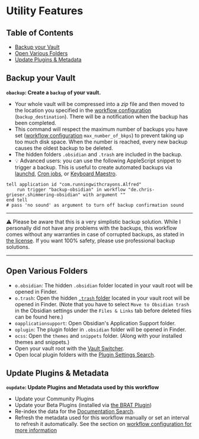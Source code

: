 # Utility Features

## Table of Contents
<!-- MarkdownTOC -->

- [Backup your Vault](#backup-your-vault)
- [Open Various Folders](#open-various-folders)
- [Update Plugins & Metadata](#update-plugins--metadata)

<!-- /MarkdownTOC -->

## Backup your Vault
**`obackup`: Create a `backup` of your vault.**
- Your whole vault will be compressed into a *zip* file and then moved to the location you specified in the [workflow configuration](Workflow%20Configuration.md#Backups) (`backup_destination`). There will be a notification when the backup has been completed.
- This command will respect the maximum number of backups you have set ([workflow configuration](Workflow%20Configuration.md#Backups) `max_number_of_bkps`) to prevent taking up too much disk space. When the number is reached, every new backup causes the oldest backup to be deleted.
- The hidden folders `.obsidian` and `.trash` are included in the backup.
- 💡 Advanced users: you can use the following AppleScript snippet to trigger a backup. This is useful to create automated backups via [launchd](https://launchd.info/), [Cron jobs](https://ostechnix.com/a-beginners-guide-to-cron-jobs/), or [Keyboard Maestro](https://www.keyboardmaestro.com/main/).

```applescript
tell application id "com.runningwithcrayons.Alfred"
	run trigger "backup-obsidian" in workflow "de.chris-grieser.shimmering-obsidian" with argument ""
end tell
# pass 'no sound' as argument to turn off backup confirmation sound
```

---

⚠️ Please be aware that this is a very simplistic backup solution. While I personally did not have any problems with the backups, this workflow comes without any warranties in case of corrupted backups, as stated in [the license](https://github.com/chrisgrieser/shimmering-obsidian/blob/main/LICENSE). If you want 100% safety, please use professional backup solutions.

---

## Open Various Folders
- `o.obsidian`: The hidden `.obsidian` folder located in your vault root will be opened in Finder.
- `o.trash`: Open the hidden [`.trash` folder](https://help.obsidian.md/Advanced+topics/Deleting+files) located in your vault root will be opened in Finder. (Note that you have to select `Move to Obsidian trash` in the Obsidian settings under the `Files & Links` tab before deleted files can be found here.)
- `oapplicationsupport`: Open Obsidian's Application Support folder.
- `oplugin`: The plugin folder in `.obsidian` folder will be opened in Finder.
- `ocss`: Open the `themes` and `snippets` folder. (Along with your installed themes and snippets.)
- Open your vault root with the [Vault Switcher](Vault%20Switcher.md).
- Open local plugin folders with the [Plugin Settings Search](Settings%20and%20Local%20Plugin%20Search.md).

## Update Plugins & Metadata
**`oupdate`: Update Plugins and Metadata used by this workflow**
- Update your Community Plugins
- Update your Beta Plugins (installed via [the BRAT Plugin](https://github.com/TfTHacker/obsidian42-brat))
- Re-index the data for the [Documentation Search](Documentation%20and%20Forum%20Search.md).
- Refresh the metadata used for this workflow manually or set an interval to refresh it automatically. See the section on [workflow configuration for more information](Workflow%20Configuration.md#Metadata-Extractor-Configuration)
